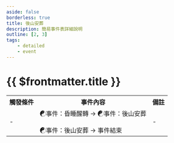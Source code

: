 ```yaml
---
aside: false
borderless: true
title: 後山安葬
description: 簡易事件表詳細說明
outline: [2, 3]
tags:
    - detailed
    - event
---
```


# {{ $frontmatter.title }}

<Table class="timeline-table">
    <tr class="timeline-header">
        <th>觸發條件</th>
        <th>事件內容</th>
        <th>備註</th>
    </tr>
	<tr>
		<td>-</td>
		<td>
			<span title="
臥雲崗下山線，戰勝金烏上人：狀態【經脈閉塞】
臥雲崗下山線，戰敗金烏上人：狀態【失魂落魄】
臥雲崗下山線：龍湘中毒6或福韞中毒13
臥雲崗下山線：心相-20
臥雲崗留守線：向心-1、門人-5、與青城派交戰、與崆峒派交戰
唐默鈴好感≧45：唐默鈴+1
			">☯事件：昏睡醒轉 → ☯事件：後山安葬 </span> <br>
			<br>
			<span title="臥雲崗下山線、旅伴為龍湘、心上人龍湘、龍湘好感<45：龍湘-2：">☯事件：後山安葬 → 事件結束 </span> <br>
		</td>
		<td>-</td>
	</tr>
</table>